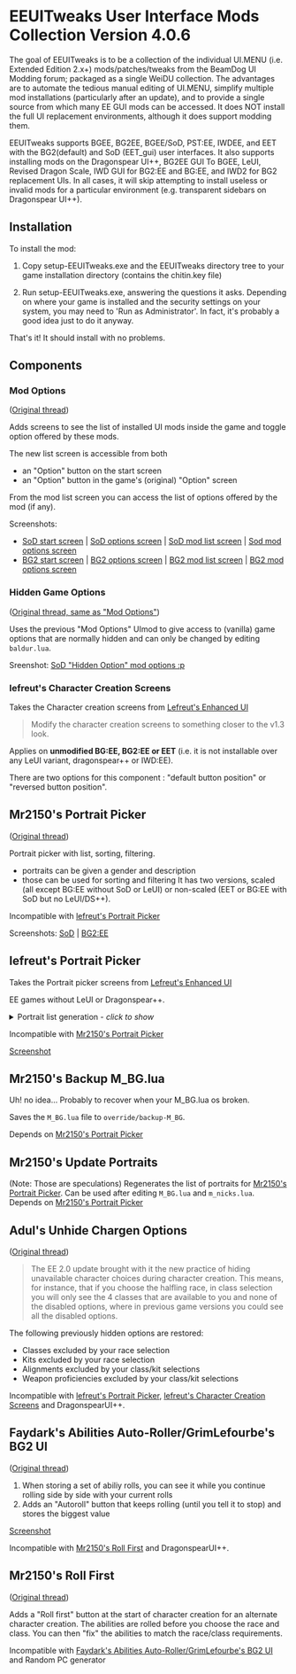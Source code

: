 # EEUITweaks User Interface Mods Collection Version 4.0.6

The goal of EEUITweaks is to be a collection of the individual UI.MENU (i.e. Extended Edition 2.x+) mods/patches/tweaks from the BeamDog UI Modding forum; packaged as a single WeiDU collection. The advantages are to automate the tedious manual editing of UI.MENU, simplify multiple mod installations (particularly after an update), and to provide a single source from which many EE GUI mods can be accessed. It does NOT install the full UI replacement environments, although it does support modding them.

EEUITweaks supports BGEE, BG2EE, BGEE/SoD, PST:EE, IWDEE, and EET with the BG2(default) and SoD (EET_gui) user interfaces. It also supports installing mods on the Dragonspear UI++, BG2EE GUI To BGEE, LeUI, Revised Dragon Scale, IWD GUI for BG2:EE and BG:EE, and IWD2 for BG2 replacement UIs. In all cases, it will skip attempting to install useless or invalid mods for a particular environment (e.g. transparent sidebars on Dragonspear UI++).

## Installation

To install the mod:

1. Copy setup-EEUITweaks.exe and the EEUITweaks directory tree to your game
   installation directory (contains the chitin.key file)

2. Run setup-EEUITweaks.exe, answering the questions it asks.
   Depending on where your game is installed and the security settings on your
   system, you may need to 'Run as Administrator'. In fact, it's probably a
   good idea just to do it anyway.

That's it! It should install with no problems.

## Components

### Mod Options
([Original thread](https://forums.beamdog.com/discussion/59740/mod-mods-options-bg-ee-sod-and-bg2-ee-tob))

Adds screens to see the list of installed UI mods inside the game and toggle option offered by these mods.

The new list screen is accessible from both
- an "Option" button on the start screen
- an "Option" button in the game's (original) "Option" screen

From the mod list screen you can access the list of options offered by the mod (if any).

Screenshots:
- [SoD start screen](https://forums.beamdog.com/uploads/editor/bh/xgdd3mi7lw1z.png) | [SoD options screen](https://forums.beamdog.com/uploads/editor/f6/avo75x0bseci.png) | [SoD mod list screen](https://forums.beamdog.com/uploads/editor/re/u9beby5wdui3.png) | [Sod mod options screen](https://forums.beamdog.com/uploads/editor/2u/1scn6vm2ba6u.png)
- [BG2 start screen](https://forums.beamdog.com/uploads/editor/k8/ebsabpb7isrk.png) | [BG2 options screen](https://forums.beamdog.com/uploads/editor/nb/11b878t3mvhi.png) | [BG2 mod list screen](https://forums.beamdog.com/uploads/editor/lw/rx5avmgv097s.png) | [BG2 mod options screen](https://forums.beamdog.com/uploads/editor/hc/c0dfyanxbd1q.png)

### Hidden Game Options
([Original thread, same as "Mod Options"](https://forums.beamdog.com/discussion/59740/mod-mods-options-bg-ee-sod-and-bg2-ee-tob))

Uses the previous "Mod Options" UImod to give access to (vanilla) game options that are normally hidden and can only be changed by editing `baldur.lua`.

Sreenshot: [SoD "Hidden Option" mod options :p](https://forums.beamdog.com/uploads/editor/dy/lxd0kyfpgj0f.png)

### lefreut's Character Creation Screens

Takes the Character creation screens from [Lefreut's Enhanced UI](https://forums.beamdog.com/discussion/61571/mod-lefreuts-enhanced-ui-for-bg1ee-sod-bg2ee-and-eet)
> Modify the character creation screens to something closer to the v1.3 look.

Applies on **unmodified BG:EE, BG2:EE or EET** (i.e. it is not installable over any LeUI variant, dragonspear++ or IWD:EE).

There are two options for this component : "default button position" or "reversed button position".

## Mr2150's Portrait Picker
([Original thread](https://forums.beamdog.com/discussion/56916/mod-portrait-picker-for-bgee-sod-and-bg2ee-v2-1))

Portrait picker with list, sorting, filtering.
- portraits can be given a gender and description
- those can be used for sorting and filtering
It has two versions, scaled (all except BG:EE without SoD or LeUI) or non-scaled (EET or BG:EE with SoD but no LeUI/DS++).

Incompatible with [lefreut's Portrait Picker](#lefreuts-portrait-picker)

Screenshots: [SoD](https://forums.beamdog.com/uploads/editor/eb/dkto779scwa9.png) | [BG2:EE](https://forums.beamdog.com/uploads/editor/xa/0bop55y2upa8.bmp)

## lefreut's Portrait Picker

Takes the Portrait picker screens from [Lefreut's Enhanced UI](https://forums.beamdog.com/discussion/61571/mod-lefreuts-enhanced-ui-for-bg1ee-sod-bg2ee-and-eet)

EE games without LeUI or Dragonspear++.

<details>
<summary>Portrait list generation - <em>click to show</em></summary>
   
- uses portraits in `$USER_DIRECTORY/portraits`
- `$USER_DIRECTORY` depends on the OS
    * `{user personal directory}/{game name}` on Windows
    * `$HOME/.local/share/{game name}` on Linux
    * `$HOME/Documents/{game name}` on Macos
- `{game name}` is for example `Baldur's Gate - Enhanced Edition` for BG:EE or `Baldur's Gate - Enhanced Edition Trilogy` for EET
  
- list all `.bmp` files with a base name of 7 characters or less
- there are 4 genders, M, F, Z and D
   * if the filename starts with `M#` or `m#` it is added to the M list
   * if the filename starts with `F#` or `f#` then it's added to the F list
   * any other is added to the D list
   * the Z list isspecial and contains the "no portrait" portrait

The `m_nicks.lua` is static and contains descriptions/nicks for the base game portraits (but can be edited by hand... or by other mods).

</details>

Incompatible with [Mr2150's Portrait Picker](#mr2150s-portrait-picker-original-thread)

[Screenshot](https://forums.beamdog.com/uploads/editor/le/8p2r9yos0j2f.jpg)

## Mr2150's Backup M_BG.lua
Uh! no idea... Probably to recover when your M_BG.lua os broken.

Saves the `M_BG.lua` file to `override/backup-M_BG`.

Depends on [Mr2150's Portrait Picker](#mr2150s-portrait-picker-original-thread)

## Mr2150's Update Portraits

(Note: Those are speculations)
Regenerates the list of portraits for [Mr2150's Portrait Picker](#mr2150s-portrait-picker-original-thread).
Can be used after editing `M_BG.lua` and `m_nicks.lua`.
Depends on [Mr2150's Portrait Picker](#mr2150s-portrait-picker-original-thread)

## Adul's Unhide Chargen Options
([Original thread](https://forums.beamdog.com/discussion/59647/mod-unhide-chargen-options))

> The EE 2.0 update brought with it the new practice of hiding unavailable character choices during character creation. This means, for instance, that if you choose the halfling race, in class selection you will only see the 4 classes that are available to you and none of the disabled options, where in previous game versions you could see all the disabled options.

The following previously hidden options are restored:

- Classes excluded by your race selection
- Kits excluded by your race selection
- Alignments excluded by your class/kit selections
- Weapon proficiencies excluded by your class/kit selections

Incompatible with [lefreut's Portrait Picker](#lefreuts-portrait-picker), [lefreut's Character Creation Screens](#lefreuts-character-creation-screens) and  DragonspearUI++.

## Faydark's Abilities Auto-Roller/GrimLefourbe's BG2 UI
([Original thread](https://forums.beamdog.com/discussion/51777/mod-bg-ee-chargen-abilities-screen-show-stored-values-and-simple-auto-roller/p1))

1. When storing a set of abiliy rolls, you can see it while you continue rolling side by side with your current rolls
2. Adds an "Autoroll" button that keeps rolling (until you tell it to stop) and stores the biggest value

[Screenshot](https://forums.beamdog.com/uploads/editor/i4/ofbin5zkcjp8.png)

Incompatible with [Mr2150's Roll First](#mr2150s-roll-first) and DragonspearUI++.

## Mr2150's Roll First
([Original thread](https://forums.beamdog.com/discussion/59780/mod-roll-first-beta-for-bgee-sod-v2-2))

Adds a "Roll first" button at the start of character creation for an alternate character creation. The abilities are rolled before you choose the race and class. You can then "fix" the abilities to match the race/class requirements.

Incompatible with [Faydark's Abilities Auto-Roller/GrimLefourbe's BG2 UI](#faydarks-abilities-auto-rollergrimlefourbes-bg2-ui-original-thread) and Random PC generator
